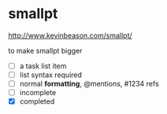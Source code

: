 smallpt
=======

http://www.kevinbeason.com/smallpt/  

to make smallpt bigger

- [ ] a task list item
- [ ] list syntax required
- [ ] normal **formatting**, @mentions, #1234 refs
- [ ] incomplete
- [x] completed
